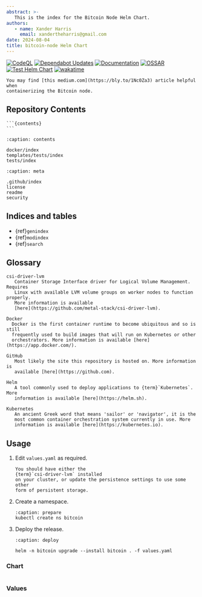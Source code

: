 ```yaml
---
abstract: >-
   This is the index for the Bitcoin Node Helm Chart.
authors:
   - name: Xander Harris
     email: xandertheharris@gmail.com
date: 2024-08-04
title: bitcoin-node Helm Chart
---
```


[![CodeQL](https://github.com/edwardtheharris/helm-bitcoin-node/actions/workflows/codeql.yml/badge.svg)](https://github.com/edwardtheharris/helm-bitcoin-node/actions/workflows/codeql.yml)
[![Dependabot Updates](https://github.com/edwardtheharris/helm-bitcoin-node/actions/workflows/dependabot/dependabot-updates/badge.svg)](https://github.com/edwardtheharris/helm-bitcoin-node/actions/workflows/dependabot/dependabot-updates)
[![Documentation](https://github.com/edwardtheharris/helm-bitcoin-node/actions/workflows/documentation.yml/badge.svg)](https://github.com/edwardtheharris/helm-bitcoin-node/actions/workflows/documentation.yml)
[![OSSAR](https://github.com/edwardtheharris/helm-bitcoin-node/actions/workflows/ossar.yml/badge.svg)](https://github.com/edwardtheharris/helm-bitcoin-node/actions/workflows/ossar.yml)
[![Test Helm Chart](https://github.com/edwardtheharris/helm-bitcoin-node/actions/workflows/helm.yml/badge.svg)](https://github.com/edwardtheharris/helm-bitcoin-node/actions/workflows/helm.yml)
[![wakatime](https://wakatime.com/badge/github/edwardtheharris/helm-bitcoin-node.svg)](https://wakatime.com/badge/github/edwardtheharris/helm-bitcoin-node)

```{note}
You may find [this medium.com](https://bly.to/1Nc0Za3) article helpful when
containerizing the Bitcoin node.
```

## Repository Contents

````{sidebar}
```{contents}
```
````

```{toctree}
:caption: contents

docker/index
templates/tests/index
tests/index
```

```{toctree}
:caption: meta

.github/index
license
readme
security
```

## Indices and tables

- {ref}`genindex`
- {ref}`modindex`
- {ref}`search`

## Glossary

```{glossary}
csi-driver-lvm
   Container Storage Interface driver for Logical Volume Management. Requires
   Linux with available LVM volume groups on worker nodes to function properly.
   More information is available
   [here](https://github.com/metal-stack/csi-driver-lvm).

Docker
  Docker is the first container runtime to become ubiquitous and so is still
  frequently used to build images that will run on Kubernetes or other
  orchestrators. More information is available [here](https://app.docker.com/).

GitHub
   Most likely the site this repository is hosted on. More information is
   available [here](https://github.com).

Helm
   A tool commonly used to deploy applications to {term}`Kubernetes`. More
   information is available [here](https://helm.sh).

Kubernetes
   An ancient Greek word that means 'sailor' or 'navigator', it is the
   most common container orchestration system currently in use. More
   information is available [here](https://kubernetes.io).
```

## Usage

1. Edit `values.yaml` as required.

   ```{admonition} Persistence
   You should have either the
   {term}`csi-driver-lvm` installed
   on your cluster, or update the persistence settings to use some other
   form of persistent storage.
   ```

2. Create a namespace.

   ```{code-block} shell
   :caption: prepare
   kubectl create ns bitcoin
   ```

3. Deploy the release.

   ```{code-block} shell
   :caption: deploy

   helm -n bitcoin upgrade --install bitcoin . -f values.yaml
   ```

### Chart

```{autoyaml} Chart.yaml
```

### Values

```{autoyaml} values.yaml
```

```{sectionauthor} Xander Harris <xandertheharris@gmail.com>
```
